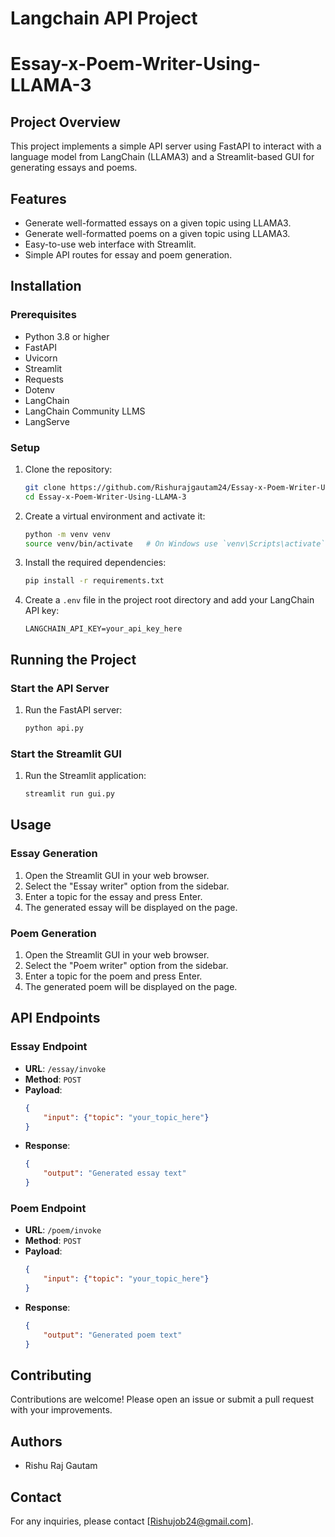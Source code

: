 # Langchain API Project
# Essay-x-Poem-Writer-Using-LLAMA-3

## Project Overview
This project implements a simple API server using FastAPI to interact with a language model from LangChain (LLAMA3) and a Streamlit-based GUI for generating essays and poems.

## Features
- Generate well-formatted essays on a given topic using LLAMA3.
- Generate well-formatted poems on a given topic using LLAMA3.
- Easy-to-use web interface with Streamlit.
- Simple API routes for essay and poem generation.

## Installation

### Prerequisites
- Python 3.8 or higher
- FastAPI
- Uvicorn
- Streamlit
- Requests
- Dotenv
- LangChain
- LangChain Community LLMS
- LangServe

### Setup
1. Clone the repository:
    ```sh
    git clone https://github.com/Rishurajgautam24/Essay-x-Poem-Writer-Using-LLAMA-3.git
    cd Essay-x-Poem-Writer-Using-LLAMA-3
    ```

2. Create a virtual environment and activate it:
    ```sh
    python -m venv venv
    source venv/bin/activate   # On Windows use `venv\Scripts\activate`
    ```

3. Install the required dependencies:
    ```sh
    pip install -r requirements.txt
    ```

4. Create a `.env` file in the project root directory and add your LangChain API key:
    ```plaintext
    LANGCHAIN_API_KEY=your_api_key_here
    ```

## Running the Project

### Start the API Server
1. Run the FastAPI server:
    ```sh
    python api.py
    ```

### Start the Streamlit GUI
1. Run the Streamlit application:
    ```sh
    streamlit run gui.py
    ```

## Usage

### Essay Generation
1. Open the Streamlit GUI in your web browser.
2. Select the "Essay writer" option from the sidebar.
3. Enter a topic for the essay and press Enter.
4. The generated essay will be displayed on the page.

### Poem Generation
1. Open the Streamlit GUI in your web browser.
2. Select the "Poem writer" option from the sidebar.
3. Enter a topic for the poem and press Enter.
4. The generated poem will be displayed on the page.

## API Endpoints

### Essay Endpoint
- **URL**: `/essay/invoke`
- **Method**: `POST`
- **Payload**: 
    ```json
    {
        "input": {"topic": "your_topic_here"}
    }
    ```
- **Response**:
    ```json
    {
        "output": "Generated essay text"
    }
    ```

### Poem Endpoint
- **URL**: `/poem/invoke`
- **Method**: `POST`
- **Payload**: 
    ```json
    {
        "input": {"topic": "your_topic_here"}
    }
    ```
- **Response**:
    ```json
    {
        "output": "Generated poem text"
    }
    ```

## Contributing
Contributions are welcome! Please open an issue or submit a pull request with your improvements.


## Authors
- Rishu Raj Gautam


## Contact
For any inquiries, please contact [Rishujob24@gmail.com].

